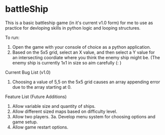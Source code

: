 # battleShip


This is a basic battleship game (in it's current v1.0 form) for me to use as practice for devloping skills in python logic and looping structures.

To run:

1. Open the game with your console of choice as a python application.
2. Based on the 5x5 grid, select an X value, and then select a Y value for an intersecting coordiate where you think the enemy ship might be. (The enemy ship is currently 1x1 in size so aim carefully (: )

Current Bug List (v1.0)

1. Choosing a value of 5,5 on the 5x5 grid causes an array appending error due to the array starting at 0.


Feature List (Future Additions)
1. Allow variable size and quantity of ships.
2. Allow different sized maps based on difficulty level.
3. Allow two players.
    3a. Develop menu system for choosing options and game setup.
4. Allow game restart options.